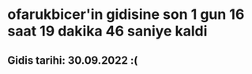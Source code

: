 # ofarukbicer'in gidisine son 1 gun 16 saat 19 dakika 46 saniye kaldi

## Gidis tarihi: 30.09.2022 :(